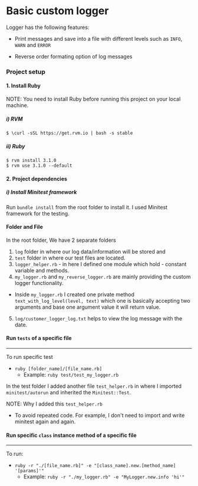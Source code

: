 # Basic custom logger

Logger has the following features:

- Print messages and save into a file with different levels such as `INFO`, `WARN` and `ERROR`

- Reverse order formating option of log messages

### Project setup

#### 1. Install Ruby

NOTE: You need to install Ruby before running this project on your local machine.

##### i) RVM

```
$ \curl -sSL https://get.rvm.io | bash -s stable
```

##### ii) Ruby

```
$ rvm install 3.1.0
$ rvm use 3.1.0 --default
```

#### 2. Project dependencies

##### i) Install Minitest framework

Run `bundle install` from the root folder to install it. I used Minitest framework for the testing.

#### Folder and File

In the root folder, We have 2 separate folders

1.  `log` folder in where our log data/information will be stored and
2.  `test` folder in where our test files are located.
3.  `logger_helper.rb` - in here I defined one module which hold - constant variable and methods.
4.  `my_logger.rb` and `my_reverse_logger.rb` are mainly providing the custom logger functionality.

- Inside `my_logger.rb` I created one private method `text_with_log_level(level, text)` which one is basically accepting two arguments and base one argument value it will return value.

5.  `log/customer_logger_log.txt` helps to view the log message with the date.

#### Run `tests` of a specific file

<hr>

To run specific test

- `ruby [folder_name]/[file_name.rb]`
  - Example: `ruby test/test_my_logger.rb`

In the test folder I added another file `test_helper.rb` in where I imported `minitest/autorun` and inherited the `Minitest::Test`.

NOTE: Why I added this `test_helper.rb`

- To avoid repeated code. For example, I don't need to import and write minitest again and again.

#### Run specific `class` instance method of a specific file

<hr>

To run:

- `ruby -r "./[file_name.rb]" -e "[class_name].new.[method_name] '[params]'"`
  - Example: `ruby -r "./my_logger.rb" -e "MyLogger.new.info 'hi'"`
